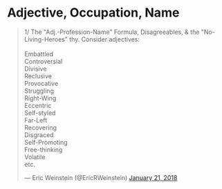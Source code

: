 # Adjective, Occupation, Name


<blockquote class="twitter-tweet"><p lang="en" dir="ltr">1/ The &quot;Adj.-Profession-Name&quot; Formula, Disagreeables, &amp; the &quot;No-Living-Heroes&quot; thy. Consider adjectives: <br><br>Embattled<br>Controversial<br>Divisive<br>Reclusive<br>Provocative<br>Struggling<br>Right-Wing<br>Eccentric<br>Self-styled<br>Far-Left<br>Recovering<br>Disgraced<br>Self-Promoting<br>Free-thinking<br>Volatile<br>etc.</p>&mdash; Eric Weinstein (@EricRWeinstein) <a href="https://twitter.com/EricRWeinstein/status/955117591378329606?ref_src=twsrc%5Etfw">January 21, 2018</a></blockquote> <script async src="https://platform.twitter.com/widgets.js" charset="utf-8"></script>